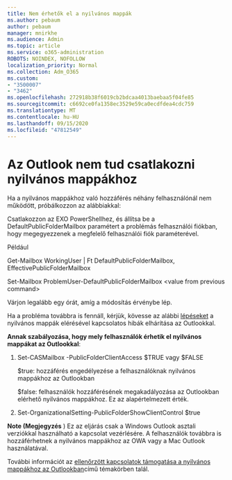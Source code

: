 ```yaml
---
title: Nem érhetők el a nyilvános mappák
ms.author: pebaum
author: pebaum
manager: mnirkhe
ms.audience: Admin
ms.topic: article
ms.service: o365-administration
ROBOTS: NOINDEX, NOFOLLOW
localization_priority: Normal
ms.collection: Adm_O365
ms.custom:
- "3500007"
- "3462"
ms.openlocfilehash: 272918b38f6019cb2bdcaa4013baebaa5f04fe85
ms.sourcegitcommit: c6692ce0fa1358ec3529e59ca0ecdfdea4cdc759
ms.translationtype: MT
ms.contentlocale: hu-HU
ms.lasthandoff: 09/15/2020
ms.locfileid: "47812549"
---
```

# <a name="outlook-cannot-connect-to-public-folders"></a>Az Outlook nem tud csatlakozni nyilvános mappákhoz

Ha a nyilvános mappákhoz való hozzáférés néhány felhasználónál nem működött, próbálkozzon az alábbiakkal:

Csatlakozzon az EXO PowerShellhez, és állítsa be a DefaultPublicFolderMailbox paramétert a problémás felhasználói fiókban, hogy megegyezzenek a megfelelő felhasználói fiók paraméterével.

Például

Get-Mailbox WorkingUser | Ft DefaultPublicFolderMailbox, EffectivePublicFolderMailbox

Set-Mailbox ProblemUser-DefaultPublicFolderMailbox \<value from previous command>

Várjon legalább egy órát, amíg a módosítás érvénybe lép.

Ha a probléma továbbra is fennáll, kérjük, kövesse az alábbi [lépéseket](https://aka.ms/pfcte) a nyilvános mappák elérésével kapcsolatos hibák elhárítása az Outlookkal.
 
**Annak szabályozása, hogy mely felhasználók érhetik el nyilvános mappákat az Outlookkal**:

1.  Set-CASMailbox <mailboxname> -PublicFolderClientAccess $TRUE vagy $FALSE  
      
    $true: hozzáférés engedélyezése a felhasználóknak nyilvános mappákhoz az Outlookban  
      
    $false: felhasználók hozzáférésének megakadályozása az Outlookban elérhető nyilvános mappákhoz. Ez az alapértelmezett érték.  
        
2.  Set-OrganizationalSetting-PublicFolderShowClientControl $true   
      
**Note (Megjegyzés** ) Ez az eljárás csak a Windows Outlook asztali verziókkal használható a kapcsolat vezérlésére. A felhasználók továbbra is hozzáférhetnek a nyilvános mappákhoz az OWA vagy a Mac Outlook használatával.
 
További információt az [ellenőrzött kapcsolatok támogatása a nyilvános mappákhoz az Outlookban](https://aka.ms/controlpf)című témakörben talál.